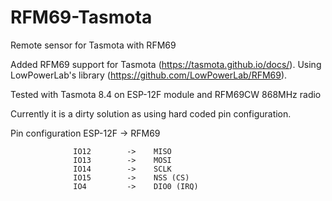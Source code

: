 # RFM69-Tasmota
Remote sensor for Tasmota with RFM69

Added RFM69 support for Tasmota (https://tasmota.github.io/docs/).
Using LowPowerLab's library (https://github.com/LowPowerLab/RFM69).

Tested with Tasmota 8.4 on ESP-12F module and RFM69CW 868MHz radio

Currently it is a dirty solution as using hard coded pin configuration.

Pin configuration ESP-12F     ->    RFM69

                  IO12        ->    MISO                  
                  IO13        ->    MOSI
                  IO14        ->    SCLK
                  IO15        ->    NSS (CS)
                  IO4         ->    DIO0 (IRQ)
